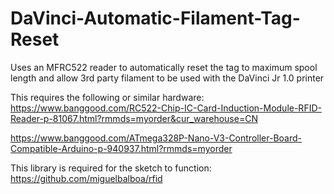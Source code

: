 # DaVinci-Automatic-Filament-Tag-Reset
Uses an MFRC522 reader to automatically reset the tag to maximum spool length and allow 3rd party filament to be used with the DaVinci Jr 1.0 printer


This requires the following or similar hardware:
https://www.banggood.com/RC522-Chip-IC-Card-Induction-Module-RFID-Reader-p-81067.html?rmmds=myorder&cur_warehouse=CN

https://www.banggood.com/ATmega328P-Nano-V3-Controller-Board-Compatible-Arduino-p-940937.html?rmmds=myorder


This library is required for the sketch to function:
https://github.com/miguelbalboa/rfid
